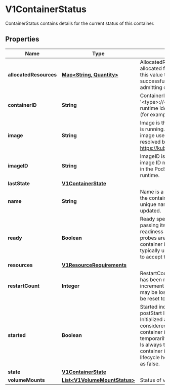 

# V1ContainerStatus

ContainerStatus contains details for the current status of this container.
## Properties

Name | Type | Description | Notes
------------ | ------------- | ------------- | -------------
**allocatedResources** | [**Map&lt;String, Quantity&gt;**](Quantity.md) | AllocatedResources represents the compute resources allocated for this container by the node. Kubelet sets this value to Container.Resources.Requests upon successful pod admission and after successfully admitting desired pod resize. |  [optional]
**containerID** | **String** | ContainerID is the ID of the container in the format &#39;&lt;type&gt;://&lt;container_id&gt;&#39;. Where type is a container runtime identifier, returned from Version call of CRI API (for example \&quot;containerd\&quot;). |  [optional]
**image** | **String** | Image is the name of container image that the container is running. The container image may not match the image used in the PodSpec, as it may have been resolved by the runtime. More info: https://kubernetes.io/docs/concepts/containers/images. | 
**imageID** | **String** | ImageID is the image ID of the container&#39;s image. The image ID may not match the image ID of the image used in the PodSpec, as it may have been resolved by the runtime. | 
**lastState** | [**V1ContainerState**](V1ContainerState.md) |  |  [optional]
**name** | **String** | Name is a DNS_LABEL representing the unique name of the container. Each container in a pod must have a unique name across all container types. Cannot be updated. | 
**ready** | **Boolean** | Ready specifies whether the container is currently passing its readiness check. The value will change as readiness probes keep executing. If no readiness probes are specified, this field defaults to true once the container is fully started (see Started field).  The value is typically used to determine whether a container is ready to accept traffic. | 
**resources** | [**V1ResourceRequirements**](V1ResourceRequirements.md) |  |  [optional]
**restartCount** | **Integer** | RestartCount holds the number of times the container has been restarted. Kubelet makes an effort to always increment the value, but there are cases when the state may be lost due to node restarts and then the value may be reset to 0. The value is never negative. | 
**started** | **Boolean** | Started indicates whether the container has finished its postStart lifecycle hook and passed its startup probe. Initialized as false, becomes true after startupProbe is considered successful. Resets to false when the container is restarted, or if kubelet loses state temporarily. In both cases, startup probes will run again. Is always true when no startupProbe is defined and container is running and has passed the postStart lifecycle hook. The null value must be treated the same as false. |  [optional]
**state** | [**V1ContainerState**](V1ContainerState.md) |  |  [optional]
**volumeMounts** | [**List&lt;V1VolumeMountStatus&gt;**](V1VolumeMountStatus.md) | Status of volume mounts. |  [optional]



